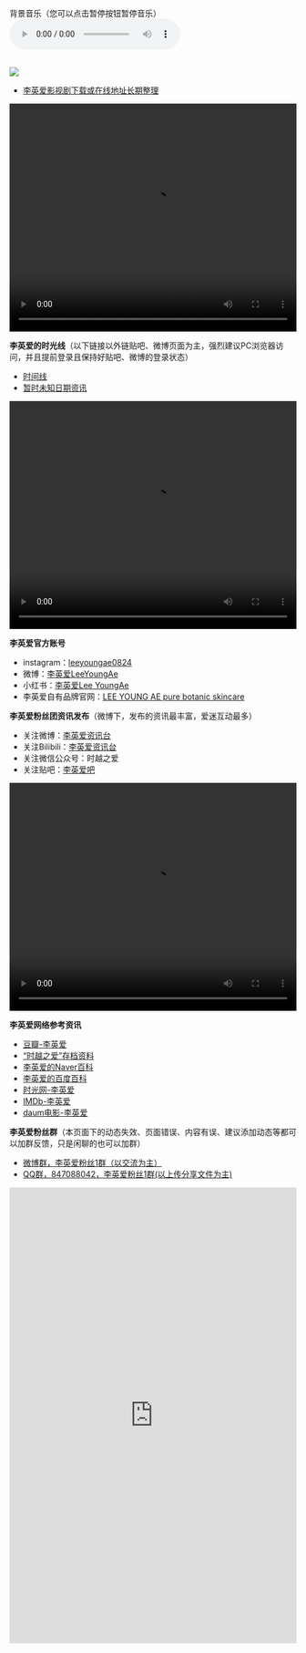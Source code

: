 <!-- wp:paragraph -->
<p>背景音乐（您可以点击暂停按钮暂停音乐）<br><audio id="bgAudio" src="http://nas.sbb.zone:8889/index.php?share/fileProxy&amp;user=1&amp;sid=Gc3g9QzS&amp;path=%7BuserShare%7D%3A1%2F%EB%B0%B1%EB%B3%B4%ED%98%84%20-%20%EC%97%B0%EB%8F%84.mp3" preload="auto" autoplay="autoplay" loop="loop" controls="controls"><br>
你的浏览器不支持背景音乐，请更换浏览器！<br></audio><br><!--设置背景音乐音量--><br><script>document.getElementById("bgAudio").volume = 1.0;</script></p>
<!-- /wp:paragraph -->

<!-- wp:paragraph -->
<p><img src="http://nas.sbb.zone:8889/index.php?share/fileProxy&amp;user=1&amp;sid=X6VcrKQG"></p>
<!-- /wp:paragraph -->

<!-- wp:list -->
<ul><li><a href="http://lya.sbb.zone:8890/index.php/%e4%b8%8b%e8%bd%bd%e9%a1%b5/">李英爱影视剧下载或在线地址长期整理</a></li></ul>
<!-- /wp:list -->

<!-- wp:paragraph -->
<p><video width="100%" height="400" controls="controls" loop="loop"><source src="http://nas.sbb.zone:8889/index.php?share/fileProxy&amp;user=1&amp;sid=Q59KSeGk&amp;path=%7BuserShare%7D%3A1%2F%5B%E9%AB%98%E6%B8%85%201080P%2B%5D%20%E3%80%90%E9%9F%A9%E5%9B%BD%E7%BA%AF%E5%A4%A9%E7%84%B6%E7%A5%9E%E9%A2%9C%E3%80%91%E6%B0%A7%E6%B0%94%E7%BE%8E%E5%A5%B3%E6%9D%8E%E8%8B%B1%E7%88%B1%E4%BD%9C%E5%93%81%E6%B7%B7%E5%89%AA%E4%B8%A8%E5%A7%90%E5%A7%90%E6%97%A2%E5%8F%AF%E5%A6%96%E8%89%B3%E8%B4%B1%E8%B4%A7%E4%B9%9F%E5%8F%AF%E6%A5%9A%E6%A5%9A%E5%8A%A8%E4%BA%BA_P1_%E3%80%90%E9%9F%A9%E5%9B%BD%E7%BA%AF%E5%A4%A9%E7%84%B6%E7%A5%9E%E9%A2%9C%E3%80%91%E6%B0%A7%E6%B0%94%E7%BE%8E%E5%A5%B3%E6%9D%8E%E8%8B%B1%E7%88%B1%E4%BD%9C%E5%93%81%E6%B7%B7%E5%89%AA%E4%B8%A8%E5%A7%90%E5%A7%90%E6%97%A2%E5%8F%AF%E5%A6%96%E8%89%B3%E8%B4%B1%E8%B4%A7%E4%B9%9F%E5%8F%AF%E6%A5%9A%E6%A5%9A%E5%8A%A8%E4%BA%BA.mp4" type="video/mp4"></video></p>
<!-- /wp:paragraph -->

<!-- wp:paragraph -->
<p><strong>李英爱的时光线</strong>（以下链接以外链贴吧、微博页面为主，强烈建议PC浏览器访问，并且提前登录且保持好贴吧、微博的登录状态）</p>
<!-- /wp:paragraph -->

<!-- wp:list -->
<ul><li><a href="http://lya.sbb.zone:8890/index.php/%e6%97%b6%e9%97%b4%e7%ba%bf/">时间线</a></li><li><a href="http://lya.sbb.zone:8890/index.php/%e6%9a%82%e6%97%b6%e6%9c%aa%e7%9f%a5%e6%97%a5%e6%9c%9f/">暂时未知日期资讯</a></li></ul>
<!-- /wp:list -->

<!-- wp:paragraph -->
<p><video width="100%" height="400" controls="controls" loop="loop"><source src="http://nas.sbb.zone:8889/index.php?share/fileProxy&amp;user=1&amp;sid=jigNPQxY&amp;path=%7BuserShare%7D%3A1%2F%E5%A4%A7%E9%95%BF%E4%BB%8A%E5%90%8D%E5%9C%BA%E9%9D%A22.mp4" type="video/mp4"></video></p>
<!-- /wp:paragraph -->

<!-- wp:paragraph -->
<p><strong>李英爱官方账号</strong></p>
<!-- /wp:paragraph -->

<!-- wp:list -->
<ul><li>instagram：<a href="https://www.instagram.com/Leeyoungae0824">leeyoungae0824</a></li><li>微博：<a href="https://weibo.com/u/7214188677">李英爱LeeYoungAe</a></li><li>小红书：<a href="https://www.xiaohongshu.com/user/profile/5ba9d9ebabb1890001b20257">李英爱Lee YoungAe</a></li><li>李英爱自有品牌官网：<a href="http://www.lya.co.kr/">LEE YOUNG AE pure botanic skincare</a></li></ul>
<!-- /wp:list -->

<!-- wp:paragraph -->
<p><strong>李英爱粉丝团资讯发布</strong>（微博下，发布的资讯最丰富，爱迷互动最多）</p>
<!-- /wp:paragraph -->

<!-- wp:list -->
<ul><li>关注微博：<a href="https://weibo.com/leeyoungaeclub">李英爱资讯台</a></li><li>关注Bilibili：<a href="http://space.bilibili.com/45084449">李英爱资讯台</a></li><li>关注微信公众号：时越之爱</li><li>关注贴吧：<a href="https://tieba.baidu.com/f?kw=%E6%9D%8E%E8%8B%B1%E7%88%B1">李英爱吧</a></li></ul>
<!-- /wp:list -->

<!-- wp:paragraph -->
<p><video width="100%" height="400" controls="controls" loop="loop"><source src="http://nas.sbb.zone:8889/index.php?share/fileProxy&amp;user=1&amp;sid=ZiV5mYNR&amp;path=%7BuserShare%7D%3A1%2F%E5%A4%A7%E9%95%BF%E4%BB%8A%E5%90%8D%E5%9C%BA%E9%9D%A21.mp4" type="video/mp4"></video></p>
<!-- /wp:paragraph -->

<!-- wp:paragraph -->
<p><strong>李英爱网络参考资讯</strong></p>
<!-- /wp:paragraph -->

<!-- wp:list -->
<ul><li><a href="https://movie.douban.com/celebrity/1004933/">豆瓣-李英爱</a></li><li><a href="https://weibo.com/ttarticle/p/show?id=2309404382821119581495">“时越之爱”存档资料</a></li><li><a href="https://people.search.naver.com/search.naver?where=nexearch&amp;sm=tab_ppn&amp;query=%EC%9D%B4%EC%98%81%EC%95%A0&amp;os=94803&amp;ie=utf8&amp;key=PeopleService">李英爱的Naver百科</a></li><li><a href="https://baike.baidu.com/item/%E6%9D%8E%E8%8B%B1%E7%88%B1/160659?fr=aladdin">李英爱的百度百科</a></li><li><a href="http://people.mtime.com/960791/">时光网-李英爱</a></li><li><a href="https://www.imdb.com/name/nm0498472/">IMDb-李英爱</a></li><li><a href="https://movie.daum.net/person/main?personId=563">daum电影-李英爱</a></li></ul>
<!-- /wp:list -->

<!-- wp:paragraph -->
<p><strong>李英爱粉丝群</strong>（本页面下的动态失效、页面错误、内容有误、建议添加动态等都可以加群反馈，只是闲聊的也可以加群）</p>
<!-- /wp:paragraph -->

<!-- wp:list -->
<ul><li><a href="http://t.cn/AiHJwHKv">微博群，李英爱粉丝1群（以交流为主）</a></li><li><a href="https://shang.qq.com/wpa/qunwpa?idkey=9f97d83971bece998d8f73581ece4b1eb9b1d944ca60e969a6dc02a3499c5c4a">QQ群，847088042，李英爱粉丝1群(以上传分享文件为主)</a></li></ul>
<!-- /wp:list -->

<!-- wp:paragraph -->
<p>
<iframe width="100%" height="800" class="share_self" frameborder="0" scrolling="no" src="http://widget.weibo.com/weiboshow/index.php?language=&amp;width=0&amp;height=800&amp;fansRow=7&amp;ptype=1&amp;speed=0&amp;skin=10&amp;isTitle=1&amp;noborder=1&amp;isWeibo=1&amp;isFans=1&amp;uid=6493535909&amp;verifier=9fc51c8e&amp;dpc=1"></iframe>
</p>
<!-- /wp:paragraph -->

<!-- wp:paragraph -->
<p>
<script type="text/javascript">document.write('<iframe width="1024" height="239" frameborder="0" scrolling="no" src="http://widget.weibo.com/relationship/bulkfollow.php?language=zh_cn&uids=7214188677,3965220781&wide=1&color=000000,000000,0082CB,FFFFFF&showtitle=1&showinfo=1&sense=0&verified=1&count=6&refer='+encodeURIComponent(location.href)+'&dpc=1"></iframe>')</script> 
</p>
<!-- /wp:paragraph -->
